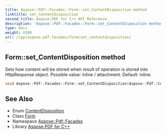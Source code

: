 ```yaml
---
title: Aspose::Pdf::Facades::Form::set_ContentDisposition method
linktitle: set_ContentDisposition
second_title: Aspose.PDF for C++ API Reference
description: 'Aspose::Pdf::Facades::Form::set_ContentDisposition method. Sets how content will be stored when result of operation is stored into HttpResponse object. Possible value: inline / attachment. Default: inline in C++.'
type: docs
weight: 4100
url: /cpp/aspose.pdf.facades/form/set_contentdisposition/
---
```

## Form::set_ContentDisposition method


Sets how content will be stored when result of operation is stored into HttpResponse object. Possible value: inline / attachment. Default: inline.

```cpp
void Aspose::Pdf::Facades::Form::set_ContentDisposition(Aspose::Pdf::ContentDisposition value)
```

## See Also

* Enum [ContentDisposition](../../../aspose.pdf/contentdisposition/)
* Class [Form](../)
* Namespace [Aspose::Pdf::Facades](../../)
* Library [Aspose.PDF for C++](../../../)
